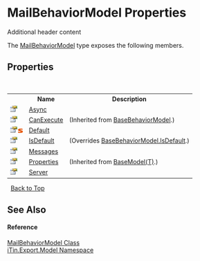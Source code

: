 # MailBehaviorModel Properties
Additional header content 

The <a href="46c2fd97-c21d-54e8-bb0a-d5358f48ad05">MailBehaviorModel</a> type exposes the following members.


## Properties
&nbsp;<table><tr><th></th><th>Name</th><th>Description</th></tr><tr><td>![Public property](media/pubproperty.gif "Public property")</td><td><a href="661cf9bf-23d6-1f64-47cd-7adcb088b379">Async</a></td><td /></tr><tr><td>![Public property](media/pubproperty.gif "Public property")</td><td><a href="490e87df-0a70-b7d6-1020-b72adfc5e3ed">CanExecute</a></td><td> (Inherited from <a href="f9334797-bdc1-1e81-7c19-cea545d52cb6">BaseBehaviorModel</a>.)</td></tr><tr><td>![Public property](media/pubproperty.gif "Public property")![Static member](media/static.gif "Static member")</td><td><a href="9b19b8a8-eb86-b5ca-d0c5-627c9a564eae">Default</a></td><td /></tr><tr><td>![Public property](media/pubproperty.gif "Public property")</td><td><a href="ac54f062-c5dc-89bc-eb8a-c74e1e172605">IsDefault</a></td><td> (Overrides <a href="97ded36f-00a1-970b-ac0d-96f90390a5ff">BaseBehaviorModel.IsDefault</a>.)</td></tr><tr><td>![Public property](media/pubproperty.gif "Public property")</td><td><a href="7e146a00-aac2-2b2c-1cd6-e356d436ab45">Messages</a></td><td /></tr><tr><td>![Public property](media/pubproperty.gif "Public property")</td><td><a href="7e88785e-5670-4515-defa-d3f60ae16111">Properties</a></td><td> (Inherited from <a href="6632f561-4175-f1f2-939c-ac8b10159529">BaseModel(T)</a>.)</td></tr><tr><td>![Public property](media/pubproperty.gif "Public property")</td><td><a href="c5b83a59-9fbb-6391-867a-8fb60c654c6d">Server</a></td><td /></tr></table>&nbsp;
<a href="#mailbehaviormodel-properties">Back to Top</a>

## See Also


#### Reference
<a href="46c2fd97-c21d-54e8-bb0a-d5358f48ad05">MailBehaviorModel Class</a><br /><a href="ef57ffcc-e95e-b212-5a46-9aa6f5a3511f">iTin.Export.Model Namespace</a><br />
